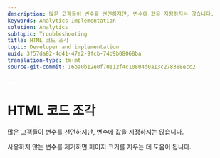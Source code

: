 ```yaml
---
description: 많은 고객들이 변수를 선언하지만, 변수에 값을 지정하지는 않습니다.
keywords: Analytics Implementation
solution: Analytics
subtopic: Troubleshooting
title: HTML 코드 조각
topic: Developer and implementation
uuid: 3f57da82-4d41-47a2-9fcb-74b9b08068ba
translation-type: tm+mt
source-git-commit: 16ba0b12e0f70112f4c10804d0a13c278388ecc2

---
```



# HTML 코드 조각

많은 고객들이 변수를 선언하지만, 변수에 값을 지정하지는 않습니다.

사용하지 않는 변수를 제거하면 페이지 크기를 지우는 데 도움이 됩니다.
